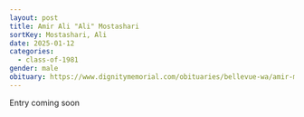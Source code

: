 ```yaml
---
layout: post
title: Amir Ali "Ali" Mostashari
sortKey: Mostashari, Ali
date: 2025-01-12
categories:
  - class-of-1981
gender: male
obituary: https://www.dignitymemorial.com/obituaries/bellevue-wa/amir-mostashari-12200102
---
```

E﻿ntry coming soon
